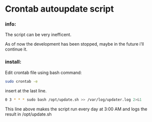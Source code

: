 # Crontab autoupdate script 

### info:
The script can be very inefficent.

As of now the development has been stopped, maybe in the future i'll continue it.

### install:
Edit crontab file using bash command:

```bash
sudo crontab -e
```

insert at the last line.

```bash
0 3 * * * sudo bash /opt/update.sh >> /var/log/updater.log 2>&1
```

This line above makes the script run every day at 3:00 AM and logs the result in /opt/update.sh

